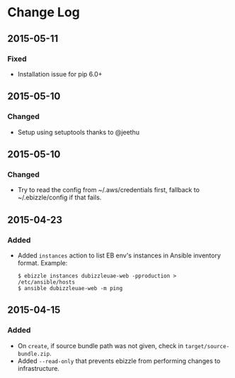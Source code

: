 # Change Log

## 2015-05-11
### Fixed
- Installation issue for pip 6.0+

## 2015-05-10
### Changed
- Setup using setuptools thanks to @jeethu

## 2015-05-10
### Changed
- Try to read the config from ~/.aws/credentials first, fallback to ~/.ebizzle/config if that fails.

## 2015-04-23
### Added
- Added `instances` action to list EB env's instances in Ansible inventory format. Example:
  ```
  $ ebizzle instances dubizzleuae-web -pproduction > /etc/ansible/hosts
  $ ansible dubizzleuae-web -m ping
  ```

## 2015-04-15
### Added
- On `create`, if source bundle path was not given, check in `target/source-bundle.zip`.
- Added `--read-only` that prevents ebizzle from performing changes to infrastructure.
